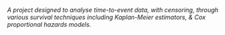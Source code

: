 *A project designed to analyse time-to-event data, with censoring, through various survival techniques including Kaplan-Meier estimators, & Cox proportional hazards models.*
